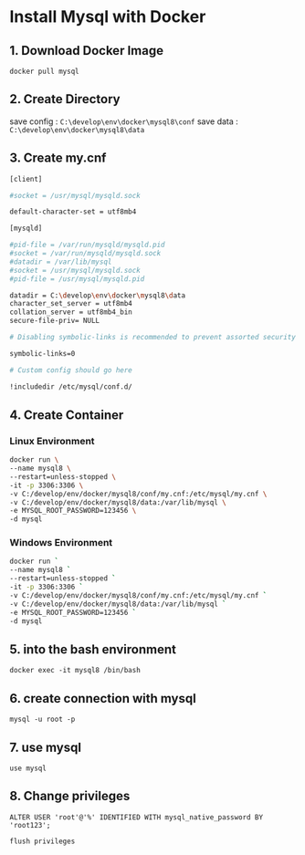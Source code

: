 # Install Mysql with Docker

## 1. Download Docker Image

`docker pull mysql`

## 2. Create Directory

save config : `C:\develop\env\docker\mysql8\conf`
save data : `C:\develop\env\docker\mysql8\data`

## 3. Create my.cnf

```bash
[client]

#socket = /usr/mysql/mysqld.sock

default-character-set = utf8mb4

[mysqld]

#pid-file = /var/run/mysqld/mysqld.pid
#socket = /var/run/mysqld/mysqld.sock
#datadir = /var/lib/mysql
#socket = /usr/mysql/mysqld.sock
#pid-file = /usr/mysql/mysqld.pid

datadir = C:\develop\env\docker\mysql8\data
character_set_server = utf8mb4
collation_server = utf8mb4_bin
secure-file-priv= NULL

# Disabling symbolic-links is recommended to prevent assorted security risks

symbolic-links=0

# Custom config should go here

!includedir /etc/mysql/conf.d/
```

## 4. Create Container

### Linux Environment

```bash
docker run \
--name mysql8 \
--restart=unless-stopped \
-it -p 3306:3306 \
-v C:/develop/env/docker/mysql8/conf/my.cnf:/etc/mysql/my.cnf \
-v C:/develop/env/docker/mysql8/data:/var/lib/mysql \
-e MYSQL_ROOT_PASSWORD=123456 \
-d mysql
```

### Windows Environment

```bash
docker run `
--name mysql8 `
--restart=unless-stopped `
-it -p 3306:3306 `
-v C:/develop/env/docker/mysql8/conf/my.cnf:/etc/mysql/my.cnf `
-v C:/develop/env/docker/mysql8/data:/var/lib/mysql `
-e MYSQL_ROOT_PASSWORD=123456 `
-d mysql
```

## 5. into the bash environment

`docker exec -it mysql8 /bin/bash`

## 6. create connection with mysql

`mysql -u root -p`

## 7. use mysql

`use mysql`

## 8. Change privileges

`ALTER USER 'root'@'%' IDENTIFIED WITH mysql_native_password BY 'root123';`

`flush privileges`
